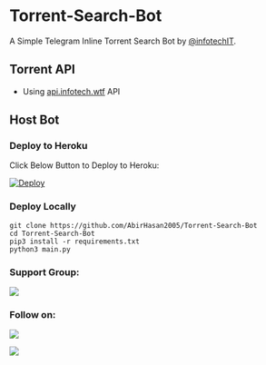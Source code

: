 # Torrent-Search-Bot

A Simple Telegram Inline Torrent Search Bot by [@infotechIT](https://github.com/infotechIT).

## Torrent API
- Using [api.infotech.wtf](https://api.infotech.wtf/) API

## Host Bot
### Deploy to Heroku
Click Below Button to Deploy to Heroku:

[![Deploy](https://www.herokucdn.com/deploy/button.svg)](https://heroku.com/deploy?template=https://github.com/infotechIT/Torrent-Search-Bot)

### Deploy Locally
```shell
git clone https://github.com/AbirHasan2005/Torrent-Search-Bot
cd Torrent-Search-Bot
pip3 install -r requirements.txt
python3 main.py
```

### Support Group:
<a href="https://t.me/It_Bot_supporters"><img src="https://img.shields.io/badge/Telegram-Join%20Telegram%20Group-blue.svg?logo=telegram"></a>

### Follow on:
<p align="left">
<a href="https://github.com/infotechIT"><img src="https://img.shields.io/badge/GitHub-Follow%20on%20GitHub-inactive.svg?logo=github"></a>
</p>
<p align="left">
<a href="https://instagram.com/idc4boi"><img src="https://img.shields.io/badge/Instagram-Follow%20on%20Instagram-important.svg?logo=instagram"></a>
</p>
